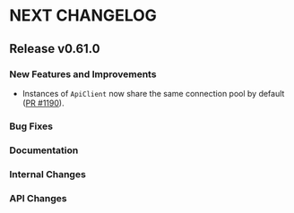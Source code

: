 # NEXT CHANGELOG

## Release v0.61.0

### New Features and Improvements

- Instances of `ApiClient` now share the same connection pool by default ([PR #1190](https://github.com/databricks/databricks-sdk-go/pull/1190)).

### Bug Fixes

### Documentation

### Internal Changes

### API Changes
